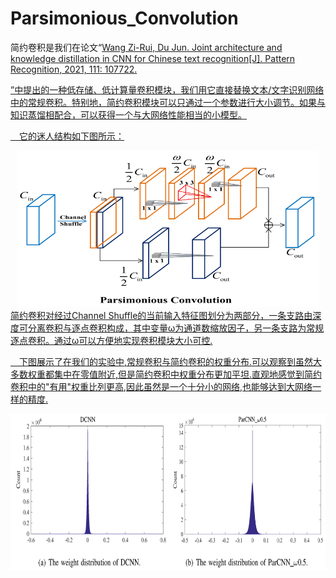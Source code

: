 # Parsimonious_Convolution

简约卷积是我们在论文“<a href="https://www.sciencedirect.com/science/article/abs/pii/S0031320320305252">Wang Zi-Rui, Du Jun. Joint architecture and knowledge distillation in CNN for Chinese text recognition[J]. Pattern Recognition, 2021, 111: 107722.</p>”中提出的一种低存储、低计算量卷积模块，我们用它直接替换文本/文字识别网络中的常规卷积。特别地，简约卷积模块可以只通过一个参数进行大小调节。如果与知识蒸馏相配合，可以获得一个与大网络性能相当的小模型。

&emsp;它的迷人结构如下图所示：
<div align=center>
<img src=https://github.com/Wukong90/Parsimonious_Convolution/blob/main/Par_conv.png height=250>
</div>
简约卷积对经过Channel Shuffle的当前输入特征图划分为两部分，一条支路由深度可分离卷积与逐点卷积构成，其中变量ω为通道数缩放因子，另一条支路为常规逐点卷积。通过ω可以方便地实现卷积模块大小可控.

&emsp;下图展示了在我们的实验中,常规卷积与简约卷积的权重分布.可以观察到虽然大多数权重都集中在零值附近,但是简约卷积中权重分布更加平坦.直观地感觉到简约卷积中的"有用"权重比列更高,因此虽然是一个十分小的网络,也能够达到大网络一样的精度.
<div align=center>
<img src=https://github.com/Wukong90/Parsimonious_Convolution/blob/main/weights_dis.png height=250>
</div>
